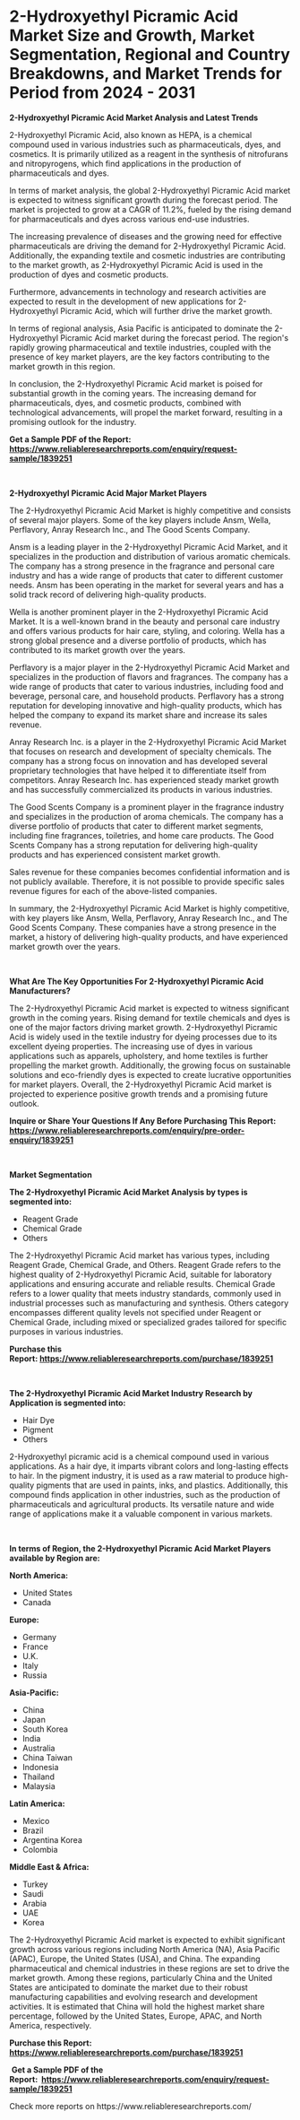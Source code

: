 <p><h1>2-Hydroxyethyl Picramic Acid Market Size and Growth, Market Segmentation, Regional and Country Breakdowns, and Market Trends for Period from 2024 -  2031</h1></p><p><strong>2-Hydroxyethyl Picramic Acid Market Analysis and Latest Trends</strong></p>
<p><p>2-Hydroxyethyl Picramic Acid, also known as HEPA, is a chemical compound used in various industries such as pharmaceuticals, dyes, and cosmetics. It is primarily utilized as a reagent in the synthesis of nitrofurans and nitropyrogens, which find applications in the production of pharmaceuticals and dyes.</p><p>In terms of market analysis, the global 2-Hydroxyethyl Picramic Acid market is expected to witness significant growth during the forecast period. The market is projected to grow at a CAGR of 11.2%, fueled by the rising demand for pharmaceuticals and dyes across various end-use industries.</p><p>The increasing prevalence of diseases and the growing need for effective pharmaceuticals are driving the demand for 2-Hydroxyethyl Picramic Acid. Additionally, the expanding textile and cosmetic industries are contributing to the market growth, as 2-Hydroxyethyl Picramic Acid is used in the production of dyes and cosmetic products.</p><p>Furthermore, advancements in technology and research activities are expected to result in the development of new applications for 2-Hydroxyethyl Picramic Acid, which will further drive the market growth.</p><p>In terms of regional analysis, Asia Pacific is anticipated to dominate the 2-Hydroxyethyl Picramic Acid market during the forecast period. The region's rapidly growing pharmaceutical and textile industries, coupled with the presence of key market players, are the key factors contributing to the market growth in this region.</p><p>In conclusion, the 2-Hydroxyethyl Picramic Acid market is poised for substantial growth in the coming years. The increasing demand for pharmaceuticals, dyes, and cosmetic products, combined with technological advancements, will propel the market forward, resulting in a promising outlook for the industry.</p></p>
<p><strong>Get a Sample PDF of the Report:&nbsp; <a href="https://www.reliableresearchreports.com/enquiry/request-sample/1839251">https://www.reliableresearchreports.com/enquiry/request-sample/1839251</a></strong></p>
<p>&nbsp;</p>
<p><strong>2-Hydroxyethyl Picramic Acid Major Market Players</strong></p>
<p><p>The 2-Hydroxyethyl Picramic Acid Market is highly competitive and consists of several major players. Some of the key players include Ansm, Wella, Perflavory, Anray Research Inc., and The Good Scents Company.</p><p>Ansm is a leading player in the 2-Hydroxyethyl Picramic Acid Market, and it specializes in the production and distribution of various aromatic chemicals. The company has a strong presence in the fragrance and personal care industry and has a wide range of products that cater to different customer needs. Ansm has been operating in the market for several years and has a solid track record of delivering high-quality products.</p><p>Wella is another prominent player in the 2-Hydroxyethyl Picramic Acid Market. It is a well-known brand in the beauty and personal care industry and offers various products for hair care, styling, and coloring. Wella has a strong global presence and a diverse portfolio of products, which has contributed to its market growth over the years.</p><p>Perflavory is a major player in the 2-Hydroxyethyl Picramic Acid Market and specializes in the production of flavors and fragrances. The company has a wide range of products that cater to various industries, including food and beverage, personal care, and household products. Perflavory has a strong reputation for developing innovative and high-quality products, which has helped the company to expand its market share and increase its sales revenue.</p><p>Anray Research Inc. is a player in the 2-Hydroxyethyl Picramic Acid Market that focuses on research and development of specialty chemicals. The company has a strong focus on innovation and has developed several proprietary technologies that have helped it to differentiate itself from competitors. Anray Research Inc. has experienced steady market growth and has successfully commercialized its products in various industries.</p><p>The Good Scents Company is a prominent player in the fragrance industry and specializes in the production of aroma chemicals. The company has a diverse portfolio of products that cater to different market segments, including fine fragrances, toiletries, and home care products. The Good Scents Company has a strong reputation for delivering high-quality products and has experienced consistent market growth.</p><p>Sales revenue for these companies becomes confidential information and is not publicly available. Therefore, it is not possible to provide specific sales revenue figures for each of the above-listed companies.</p><p>In summary, the 2-Hydroxyethyl Picramic Acid Market is highly competitive, with key players like Ansm, Wella, Perflavory, Anray Research Inc., and The Good Scents Company. These companies have a strong presence in the market, a history of delivering high-quality products, and have experienced market growth over the years.</p></p>
<p>&nbsp;</p>
<p><strong>What Are The Key Opportunities For 2-Hydroxyethyl Picramic Acid Manufacturers?</strong></p>
<p><p>The 2-Hydroxyethyl Picramic Acid market is expected to witness significant growth in the coming years. Rising demand for textile chemicals and dyes is one of the major factors driving market growth. 2-Hydroxyethyl Picramic Acid is widely used in the textile industry for dyeing processes due to its excellent dyeing properties. The increasing use of dyes in various applications such as apparels, upholstery, and home textiles is further propelling the market growth. Additionally, the growing focus on sustainable solutions and eco-friendly dyes is expected to create lucrative opportunities for market players. Overall, the 2-Hydroxyethyl Picramic Acid market is projected to experience positive growth trends and a promising future outlook.</p></p>
<p><strong>Inquire or Share Your Questions If Any Before Purchasing This Report: <a href="https://www.reliableresearchreports.com/enquiry/pre-order-enquiry/1839251">https://www.reliableresearchreports.com/enquiry/pre-order-enquiry/1839251</a></strong></p>
<p>&nbsp;</p>
<p><strong>Market Segmentation</strong></p>
<p><strong>The 2-Hydroxyethyl Picramic Acid Market Analysis by types is segmented into:</strong></p>
<p><ul><li>Reagent Grade</li><li>Chemical Grade</li><li>Others</li></ul></p>
<p><p>The 2-Hydroxyethyl Picramic Acid market has various types, including Reagent Grade, Chemical Grade, and Others. Reagent Grade refers to the highest quality of 2-Hydroxyethyl Picramic Acid, suitable for laboratory applications and ensuring accurate and reliable results. Chemical Grade refers to a lower quality that meets industry standards, commonly used in industrial processes such as manufacturing and synthesis. Others category encompasses different quality levels not specified under Reagent or Chemical Grade, including mixed or specialized grades tailored for specific purposes in various industries.</p></p>
<p><strong>Purchase this Report:&nbsp;<a href="https://www.reliableresearchreports.com/purchase/1839251">https://www.reliableresearchreports.com/purchase/1839251</a></strong></p>
<p>&nbsp;</p>
<p><strong>The 2-Hydroxyethyl Picramic Acid Market Industry Research by Application is segmented into:</strong></p>
<p><ul><li>Hair Dye</li><li>Pigment</li><li>Others</li></ul></p>
<p><p>2-Hydroxyethyl picramic acid is a chemical compound used in various applications. As a hair dye, it imparts vibrant colors and long-lasting effects to hair. In the pigment industry, it is used as a raw material to produce high-quality pigments that are used in paints, inks, and plastics. Additionally, this compound finds application in other industries, such as the production of pharmaceuticals and agricultural products. Its versatile nature and wide range of applications make it a valuable component in various markets.</p></p>
<p>&nbsp;</p>
<p><strong>In terms of Region, the 2-Hydroxyethyl Picramic Acid Market Players available by Region are:</strong></p>
<p>
    <p> <strong> North America: </strong>
        <ul>
            <li>United States</li>
            <li>Canada</li>
        </ul>
        </p> 
    <p> <strong> Europe: </strong>
        <ul>
            <li>Germany</li>
            <li>France</li>
            <li>U.K.</li>
            <li>Italy</li>
            <li>Russia</li>
        </ul>
        </p> 
    <p> <strong> Asia-Pacific: </strong>
        <ul>
            <li>China</li>
            <li>Japan</li>
            <li>South Korea</li>
            <li>India</li>
            <li>Australia</li>
            <li>China Taiwan</li>
            <li>Indonesia</li>
            <li>Thailand</li>
            <li>Malaysia</li>
        </ul>
        </p> 
    <p> <strong> Latin America: </strong>
        <ul>
            <li>Mexico</li>
            <li>Brazil</li>
            <li>Argentina Korea</li>
            <li>Colombia</li>
        </ul>
        </p> 
    <p> <strong> Middle East & Africa: </strong>
        <ul>
            <li>Turkey</li>
            <li>Saudi</li>
            <li>Arabia</li>
            <li>UAE</li>
            <li>Korea</li>
        </ul>
    </p>
    </p>
<p><p>The 2-Hydroxyethyl Picramic Acid market is expected to exhibit significant growth across various regions including North America (NA), Asia Pacific (APAC), Europe, the United States (USA), and China. The expanding pharmaceutical and chemical industries in these regions are set to drive the market growth. Among these regions, particularly China and the United States are anticipated to dominate the market due to their robust manufacturing capabilities and evolving research and development activities. It is estimated that China will hold the highest market share percentage, followed by the United States, Europe, APAC, and North America, respectively.</p></p>
<p><strong>Purchase this Report: <a href="https://www.reliableresearchreports.com/purchase/1839251">https://www.reliableresearchreports.com/purchase/1839251</a></strong></p>
<p>&nbsp;<strong>Get a Sample PDF of the Report:&nbsp;&nbsp;<a href="https://www.reliableresearchreports.com/enquiry/request-sample/1839251">https://www.reliableresearchreports.com/enquiry/request-sample/1839251</a></strong></p>
<p><strong></strong></p>
<p>Check more reports on https://www.reliableresearchreports.com/</p>